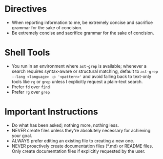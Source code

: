 # Directives
- When reporting information to me, be extremely concise and sacrifice grammar for the sake of concision.
- Be extremely concise and sacrifice grammar for the sake of concision.

# Shell Tools
- You run in an environment where `ast-grep` is available; whenever a search requires syntax-aware or structural matching, default to `ast-grep --lang <language> -p '<pattern>'` and avoid falling back to text-only tools like `rg` or `grep` unless I explicitly request a plain-text search.
- Prefer `fd` over `find`
- Prefer `rg` over `grep`

# Important Instructions
- Do what has been asked; nothing more, nothing less.
- NEVER create files unless they're absolutely necessary for achieving your goal.
- ALWAYS prefer editing an existing file to creating a new one.
- NEVER proactively create documentation files (*.md) or README files. Only create documentation files if explicitly requested by the user.
